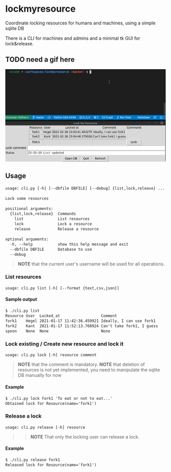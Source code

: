 # lockmyresource
Coordinate locking resources for humans and machines, using a simple sqlite DB

There is a CLI for machines and admins and a minimal tk GUI for lock&release.

## TODO need a gif here
![Demo of UI and CLI](demo.gif)

## Usage
```
usage: cli.py [-h] [--dbfile DBFILE] [--debug] {list,lock,release} ...

Lock some resources

positional arguments:
  {list,lock,release}  Commands
    list               List resources
    lock               Lock a resource
    release            Release a resource

optional arguments:
  -h, --help           show this help message and exit
  --dbfile DBFILE      Database to use
  --debug
```

> **NOTE** that the current user's username will be used for all operations.

### List resources
```
usage: cli.py list [-h] [--format {text,csv,json}]
```

#### Sample output
```
$ ./cli.py list
Resource User  Locked_at                  Comment
fork1    Hegel 2021-01-17 11:42:36.459921 Ideally, I can use fork1
fork2    Kant  2021-01-17 11:52:13.768924 Can't take fork1, I guess
spoon    None  None                       None
```

### Lock existing / Create new resource and lock it
```
usage: cli.py lock [-h] resource comment
```

>**NOTE** that the comment is mandatory.
>**NOTE** that deletion of resources is not yet implemented, you need to manipulate the sqlite DB manually for now

#### Example
```
$ ./cli.py lock fork1 'To eat or not to eat...'
Obtained lock for Resource(name='fork1')
```

### Release a lock
```
usage: cli.py release [-h] resource
```

>> **NOTE** That only the locking user can release a lock.

#### Example
```
$ ./cli.py release fork1
Released lock for Resource(name='fork1')
```

